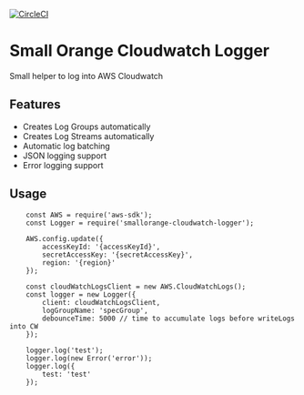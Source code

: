 [![CircleCI](https://circleci.com/gh/feliperohdee/smallorange-cloudwatch-logger.svg?style=svg)](https://circleci.com/gh/feliperohdee/smallorange-cloudwatch-logger)

# Small Orange Cloudwatch Logger

Small helper to log into AWS Cloudwatch

## Features

- Creates Log Groups automatically
- Creates Log Streams automatically
- Automatic log batching
- JSON logging support
- Error logging support

## Usage

		const AWS = require('aws-sdk');
		const Logger = require('smallorange-cloudwatch-logger');

		AWS.config.update({
			accessKeyId: '{accessKeyId}',
			secretAccessKey: '{secretAccessKey}',
			region: '{region}'
		});

		const cloudWatchLogsClient = new AWS.CloudWatchLogs();
		const logger = new Logger({
			client: cloudWatchLogsClient,
			logGroupName: 'specGroup',
			debounceTime: 5000 // time to accumulate logs before writeLogs into CW
		});

		logger.log('test');
		logger.log(new Error('error'));
		logger.log({
			test: 'test'
		});
